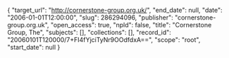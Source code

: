 {
  "target_url": "http://cornerstone-group.org.uk/", 
  "end_date": null, 
  "date": "2006-01-01T12:00:00", 
  "slug": 286294096, 
  "publisher": "cornerstone-group.org.uk", 
  "open_access": true, 
  "npld": false, 
  "title": "Cornerstone Group, The", 
  "subjects": [], 
  "collections": [], 
  "record_id": "20060101T120000/7+FI4fYjciTyNr9OOdfdxA==", 
  "scope": "root", 
  "start_date": null
}

